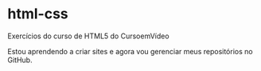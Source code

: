 # html-css
Exercícios do curso de HTML5 do CursoemVídeo

Estou aprendendo a criar sites e agora vou gerenciar meus repositórios no GitHub.